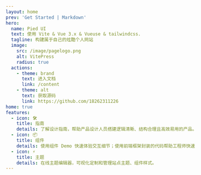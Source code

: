 ```yaml
---
layout: home
prev: 'Get Started | Markdown'
hero:
  name: Pied UI
  text: 使用 Vite & Vue 3.x & Vueuse & tailwindcss.
  tagline: 构建属于自己的炫酷个人网站
  image:
    src: /image/pagelogo.png
    alt: VitePress
    radius: true
  actions:
    - theme: brand
      text: 进入文档
      link: /content
    - theme: alt
      text: 获取源码
      link: https://github.com/18262311226
home: true
features:
  - icon: 🛠️
    title: 指南
    details: 了解设计指南，帮助产品设计人员搭建逻辑清晰、结构合理且高效易用的产品。
  - icon: 📦
    title: 组件
    details: 使用组件 Demo 快速体验交互细节；使用前端框架封装的代码帮助工程师快速开发。
  - icon: ⚡️
    title: 主题
    details: 在线主题编辑器，可视化定制和管理站点主题、组件样式。
---
```


<style>
:root {
  --vp-home-hero-name-color: transparent;
  --vp-home-hero-name-background: -webkit-linear-gradient(120deg, red, #41d1ff);
}
</style>